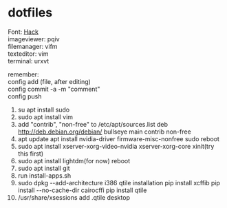 # dotfiles
Font: <a href=https://github.com/source-foundry/Hack/releases/download/v3.003/Hack-v3.003-ttf.zip> Hack</a></br>
imageviewer: pqiv</br>
filemanager: vifm</br>
texteditor: vim</br>
terminal: urxvt</br>


remember:</br>
config add (file, after editing)</br>
config commit -a -m "comment"</br>
config push</br>

1. su
   apt install sudo
2. sudo apt install vim
3. add "contrib", "non-free" to /etc/apt/sources.list
   deb http://deb.debian.org/debian/ bullseye main contrib non-free
4. apt update
   apt install nvidia-driver firmware-misc-nonfree
   sudo reboot
5. sudo apt install xserver-xorg-video-nvidia xserver-xorg-core xinit(try this first)
6. sudo apt install lightdm(for now)
   reboot
7. sudo apt install git
8. run install-apps.sh
9. sudo dpkg --add-architecture i386
qtile installation
pip install xcffib 
pip install --no-cache-dir cairocffi
pip install qtile
10. /usr/share/xsessions add .qtile desktop
